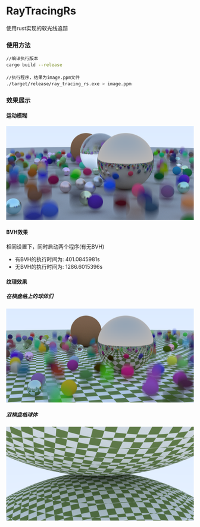 # RayTracingRs
使用rust实现的软光线追踪
### 使用方法
```bash
//编译执行版本
cargo build --release 

//执行程序，结果为image.ppm文件
./target/release/ray_tracing_rs.exe > image.ppm 
```
### 效果展示
#### 运动模糊
![运动模糊](png/运动模糊.png)
#### BVH效果
相同设置下，同时启动两个程序(有无BVH)
- 有BVH的执行时间为: 401.0845981s
- 无BVH的执行时间为: 1286.6015396s
#### 纹理效果
##### 在棋盘格上的球体们
![在棋盘格上的球体们](png/在棋盘格上的球体们.png)
##### 双棋盘格球体
![双棋盘格球体](png/双棋盘格球体.png)